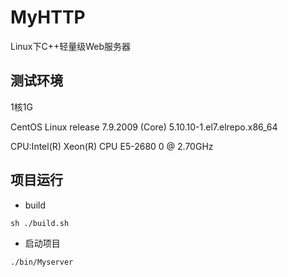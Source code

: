 # MyHTTP
Linux下C++轻量级Web服务器

## 测试环境
1核1G

CentOS Linux release 7.9.2009 (Core) 5.10.10-1.el7.elrepo.x86_64

CPU:Intel(R) Xeon(R) CPU E5-2680 0 @ 2.70GHz

## 项目运行
- build
```
sh ./build.sh
```

- 启动项目
```
./bin/Myserver
```
